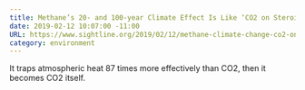 ```yaml
---
title: Methane’s 20- and 100-year Climate Effect Is Like ‘CO2 on Steroids’
date: 2019-02-12 10:07:00 -11:00
URL: https://www.sightline.org/2019/02/12/methane-climate-change-co2-on-steroids/
category: environment
---
```


It traps atmospheric heat 87 times more effectively than CO2, then it becomes CO2 itself.